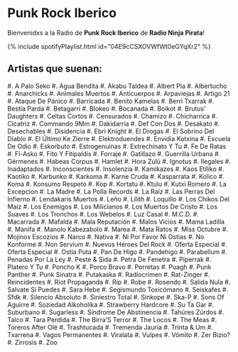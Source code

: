 # Punk Rock Iberico

Bienvenidxs a la Radio de **Punk Rock Iberico** de **Radio Ninja Pirata**!

{% include spotifyPlaylist.html id="04E9cCSXOVWfWt0eGYqXr2" %}

## Artistas que suenan:

#. A Palo Seko
#. Agua Bendita
#. Akabu Taldea
#. Albert Pla
#. Albertucho
#. Anarchicks
#. Animales Muertos
#. Anticuerpos
#. Arpaviejas
#. Artigo 21
#. Ataque De Pánico
#. Barricada
#. Benito Kamelas
#. Berri Txarrak
#. Bestia Parda
#. Betagarri
#. Blokeo
#. Bocanada
#. Boikot
#. Brutus' Daughters
#. Celtas Cortos
#. Censurados
#. Chamizo
#. Chicharrica
#. Cicatriz
#. Commando 9Mm
#. Dakidarria
#. Def Con Dos
#. Desakato
#. Desechables
#. Disidencia
#. Ebri Knight
#. El Drogas
#. El Sobrino Del Diablo
#. El Último Ke Zierre
#. Elektroduendes
#. Envidia Kotxina
#. Escuela De Odio
#. Eskorbuto
#. Estrogenuinas
#. Extrechinato Y Tu
#. Fe De Ratas
#. Fi-Asko
#. Fito Y Fitipaldis
#. Forraje
#. Gatillazo
#. Guerrilla Urbana
#. Gérmenes
#. Habeas Corpus
#. Hamlet
#. Hora Zulú
#. Ignotus
#. Ilegales
#. Inadaptados
#. Inconscientes
#. Insolenzia
#. Kamikazes
#. Kaos Etíliko
#. Kaotiko
#. Karbunko
#. Karkoma
#. Karne Cruda
#. Kasparrata
#. Kolico
#. Koma
#. Konsumo Respeto
#. Kop
#. Kortatu
#. Ktulu
#. Kutxi Romero
#. La Excepcion
#. La Madre
#. La Polla Records
#. La Raíz
#. Las Perras Del Infierno
#. Lendakaris Muertos
#. Leño
#. Lilith
#. Loquillo
#. Los Chikos Del Maiz
#. Los Enemigos
#. Los Milicianos
#. Los Muertos De Cristo
#. Los Suaves
#. Los Tronchos
#. Los Webelos
#. Luz Casal
#. M.C.D.
#. Macarrada
#. Mafalda
#. Mala Reputación
#. Malos Vicios
#. Mama Ladilla
#. Manifa
#. Manolo Kabezabolo
#. Marea
#. Mata Ratos
#. Miss Octubre
#. Mojinos Escozios
#. Narco
#. Nativa
#. Ni Por Favor Ni Ostias
#. No Konforme
#. Non Servium
#. Nuevos Héroes Del Rock
#. Oferta Especial
#. Oferta Especial
#. Ostia Puta
#. Pan De Higo
#. Pandehigo
#. Parabellum
#. Penadas Por La Ley
#. Peste & Sida
#. Petra De Fenetra
#. Piperrak
#. Platero Y Tu
#. Poncho K
#. Porco Bravo
#. Porretas
#. Puagh
#. Punk Panther
#. Punk Sinatra
#. Putakaska
#. Radiocrimen
#. Rat-Zinger
#. Reincidentes
#. Riot Propaganda
#. Rip
#. Robe
#. Rosendo
#. Salida Nula
#. Salvate Si Puedes
#. Sara Hebe
#. Segismundo Toxicómano
#. Seiskafes
#. Sfdk
#. Silencio Absoluto
#. Siniestro Total
#. Sinkope
#. Ska-P
#. Sons Of Aguirre
#. Soziedad Alkoholika
#. Strawberry Hardcore
#. Su Ta Gar
#. Suburbano
#. Sugarless
#. Síndrome De Abstinencia
#. Tahúres Zúrdos
#. Talco
#. Tara Perdida
#. The Birra’S Terror
#. The Locos
#. The Meas
#. Toreros After Olé
#. Trashtucada
#. Tremenda Jauría
#. Trinta & Um
#. Txarrena
#. Vagos Permanentes
#. Viralata
#. Vulpes
#. Vómito
#. Zer Bizio?
#. Zirrosis
#. Zoo
